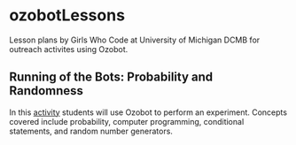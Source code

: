 # ozobotLessons
Lesson plans by Girls Who Code at University of Michigan DCMB for outreach activites using Ozobot.

## Running of the Bots: Probability and Randomness
In this [activity](running_of_the_bots/) students will use Ozobot to perform an experiment. Concepts covered include probability, computer programming, conditional statements, and random number generators.
